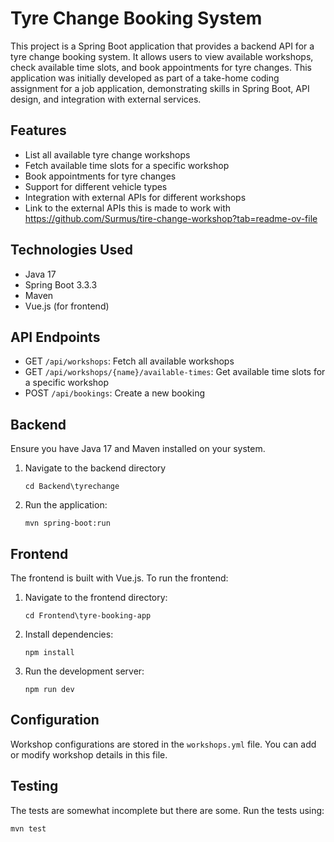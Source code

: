 # Tyre Change Booking System

This project is a Spring Boot application that provides a backend API for a tyre change booking system. It allows users to view available workshops, check available time slots, and book appointments for tyre changes. This application was initially developed as part of a take-home coding assignment for a job application, demonstrating skills in Spring Boot, API design, and integration with external services.

## Features

- List all available tyre change workshops
- Fetch available time slots for a specific workshop
- Book appointments for tyre changes
- Support for different vehicle types
- Integration with external APIs for different workshops
- Link to the external APIs this is made to work with https://github.com/Surmus/tire-change-workshop?tab=readme-ov-file

## Technologies Used

- Java 17
- Spring Boot 3.3.3
- Maven
- Vue.js (for frontend)

## API Endpoints

- GET `/api/workshops`: Fetch all available workshops
- GET `/api/workshops/{name}/available-times`: Get available time slots for a specific workshop
- POST `/api/bookings`: Create a new booking

## Backend

Ensure you have Java 17 and Maven installed on your system.
1. Navigate to the backend directory
   ```
   cd Backend\tyrechange
   ```
3. Run the application: 
    ```
    mvn spring-boot:run
    ```

## Frontend

The frontend is built with Vue.js. To run the frontend:

1. Navigate to the frontend directory:
   ```
   cd Frontend\tyre-booking-app
   ```
2. Install dependencies:
   ```
   npm install
   ```
3. Run the development server:
   ```
   npm run dev
   ```

## Configuration

Workshop configurations are stored in the `workshops.yml` file. You can add or modify workshop details in this file.

## Testing
The tests are somewhat incomplete but there are some.
Run the tests using:
```
mvn test
```
